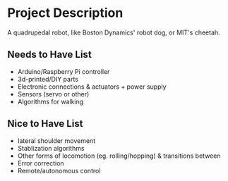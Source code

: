 # Project Description
A quadrupedal robot, like Boston Dynamics' robot dog, or MIT's cheetah.

## Needs to Have List

- Arduino/Raspberry Pi controller
- 3d-printed/DIY parts
- Electronic connections & actuators + power supply
- Sensors (servo or other)
- Algorithms for walking

## Nice to Have List

- lateral shoulder movement
- Stablization algorithms
- Other forms of locomotion (eg. rolling/hopping) & transitions between
- Error correction
- Remote/autonomous control